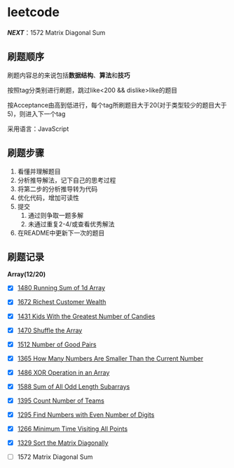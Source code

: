 # leetcode

***NEXT***：1572 Matrix Diagonal Sum

## 刷题顺序

刷题内容总的来说包括**数据结构**、**算法**和**技巧**

按照tag分类别进行刷题，跳过like<200 && dislike>like的题目

按Acceptance由高到低进行，每个tag所刷题目大于20(对于类型较少的题目大于5)，则进入下一个tag

采用语言：JavaScript

## 刷题步骤

1. 看懂并理解题目
2. 分析推导解法，记下自己的思考过程
3. 将第二步的分析推导转为代码
4. 优化代码，增加可读性
5. 提交
   1. 通过则争取一题多解
   2. 未通过重复2-4/或查看优秀解法
6. 在README中更新下一次的题目

## 刷题记录

**Array(12/20)**

- [x] [1480 Running Sum of 1d Array](https://github.com/daveyuuuu/leetcode/blob/master/Solutions/Array/1480%20Running%20Sum%20of%201d%20Array.md)

- [x] [1672 Richest Customer Wealth](https://github.com/daveyuuuu/leetcode/blob/master/Solutions/Array/1672%20Richest%20Customer%20Wealth.md)

- [x] [1431 Kids With the Greatest Number of Candies](https://github.com/daveyuuuu/leetcode/blob/master/Solutions/Array/1431%20Kids%20With%20the%20Greatest%20Number%20of%20Candies.md) 

- [x] [1470 Shuffle the Array](https://github.com/daveyuuuu/leetcode/blob/master/Solutions/Array/1470%20Shuffle%20the%20Array.md)

- [x] [1512 Number of Good Pairs](https://github.com/daveyuuuu/leetcode/blob/master/Solutions/Array/1512%20Number%20of%20Good%20Pairs.md)

- [x] [1365 How Many Numbers Are Smaller Than the Current Number](https://github.com/daveyuuuu/leetcode/blob/master/Solutions/Array/1365%20How%20Many%20Numbers%20Are%20Smaller%20Than%20the%20Current%20Number.md)

- [x] [1486 XOR Operation in an Array](https://github.com/daveyuuuu/leetcode/blob/master/Solutions/Array/1486%20XOR%20Operation%20in%20an%20Array.md)

- [x] [1588 Sum of All Odd Length Subarrays](https://github.com/daveyuuuu/leetcode/blob/master/Solutions/Array/1588%20Sum%20of%20All%20Odd%20Length%20Subarrays.md)

- [x] [1395 Count Number of Teams](https://github.com/daveyuuuu/leetcode/blob/master/Solutions/Array/1395%20Count%20Number%20of%20Teams.md)

- [x] [1295 Find Numbers with Even Number of Digits](https://github.com/daveyuuuu/leetcode/blob/master/Solutions/Array/1295%20Find%20Numbers%20with%20Even%20Number%20of%20Digits.md)

- [x] [1266 Minimum Time Visiting All Points](https://github.com/daveyuuuu/leetcode/blob/master/Solutions/Array/1266%20Minimum%20Time%20Visiting%20All%20Points.md)

- [x] [1329 Sort the Matrix Diagonally](https://github.com/daveyuuuu/leetcode/blob/master/Solutions/Array/1329%20Sort%20the%20Matrix%20Diagonally.md)

- [ ] 1572 Matrix Diagonal Sum